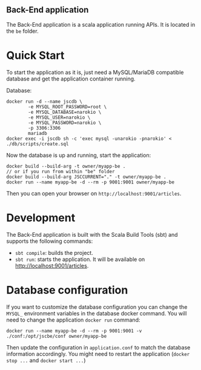 Back-End application
---

The Back-End application is a scala application running APIs. It is located in the `be` folder.

# Quick Start
To start the application as it is, just need a MySQL/MariaDB compatible database and get the application container running.

Database:
```
docker run -d --name jscdb \
        -e MYSQL_ROOT_PASSWORD=root \
        -e MYSQL_DATABASE=narokio \
        -e MYSQL_USER=narokio \
        -e MYSQL_PASSWORD=narokio \
        -p 3306:3306
        mariadb
docker exec -i jscdb sh -c 'exec mysql -unarokio -pnarokio' < ./db/scripts/create.sql
```
Now the database is up and running, start the application:
```
docker build --build-arg -t owner/myapp-be .
// or if you run from within "be" folder
docker build --build-arg JSCCURRENT="." -t owner/myapp-be .
docker run --name myapp-be -d --rm -p 9001:9001 owner/myapp-be
```
Then you can open your browser on `http://localhost:9001/articles`.

# Development
The Back-End application is built with the Scala Build Tools (sbt) and supports the following commands:
- `sbt compile`: builds the project.
- `sbt run`: starts the application. It will be available on [http://localhost:9001/articles](http://localhost:9001/articles).

# Database configuration
If you want to customize the database configuration you can change the `MYSQL_` environment variables in the database docker command. You will need to change the application `docker run` command:
```
docker run --name myapp-be -d --rm -p 9001:9001 -v ./conf:/opt/jscbe/conf owner/myapp-be
```
Then update the configuration in `application.conf` to match the database information accordingly. You might need to restart the application (`docker stop ...` and `docker start ...`)
